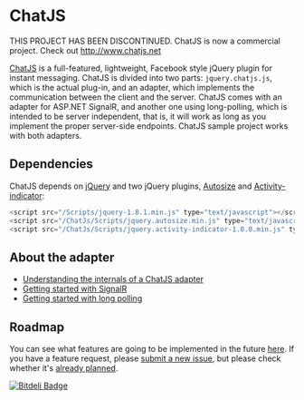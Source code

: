 ChatJS
======

THIS PROJECT HAS BEEN DISCONTINUED. 
ChatJS is now a commercial project.
Check out http://www.chatjs.net

[ChatJS](http://www.chatjs.net/) is a full-featured, lightweight, Facebook style jQuery plugin for instant messaging.
ChatJS is divided into two parts: `jquery.chatjs.js`, which is the actual plug-in, and an adapter, which implements the communication between the client and the server. ChatJS comes with an adapter for ASP.NET SignalR, and another one using long-polling, which is intended to be server independent, that is, it will work as long as you implement the proper server-side endpoints. ChatJS sample project works with both adapters.

Dependencies
-------------------

ChatJS depends on [jQuery](http://jquery.com/) and two jQuery plugins, [Autosize](http://www.jacklmoore.com/autosize/) and [Activity-indicator](http://neteye.github.io/activity-indicator.html):
```js
<script src="/Scripts/jquery-1.8.1.min.js" type="text/javascript"></script>
<script src="/ChatJs/Scripts/jquery.autosize.min.js" type="text/javascript"></script>
<script src="/ChatJs/Scripts/jquery.activity-indicator-1.0.0.min.js" type="text/javascript"></script>
```

About the adapter
-----------------------


* [Understanding the internals of a ChatJS adapter](https://github.com/andrerpena/chatjs/wiki/The-anatomy-of-a-ChatJS-adapter)
* [Getting started with SignalR](https://github.com/andrerpena/chatjs/wiki/Getting-up-and-running-with-SignalR)
* [Getting started with long polling](https://github.com/andrerpena/chatjs/wiki/Getting-up-and-running-with-long-polling)

Roadmap
-------

You can see what features are going to be implemented in the future [here](https://github.com/andrerpena/chatjs/issues/milestones). If you have a feature request, please [submit a new issue](https://github.com/andrerpena/chatjs/issues/new), but please check whether it's [already planned](https://github.com/andrerpena/chatjs/issues?state=open).

[![Bitdeli Badge](https://d2weczhvl823v0.cloudfront.net/andrerpena/chatjs/trend.png)](https://bitdeli.com/free "Bitdeli Badge")

